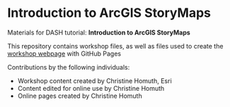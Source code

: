 # Introduction to ArcGIS StoryMaps
Materials for DASH tutorial: **Introduction to ArcGIS StoryMaps**  

This repository contains workshop files, as well as files used to create the [workshop webpage](https://scds.githib.io/intro-storymaps) with GitHub Pages   


Contributions by the following individuals: 
- Workshop content created by Christine Homuth, Esri 
- Content edited for online use by Christine Homuth
- Online pages created by Christine Homuth
